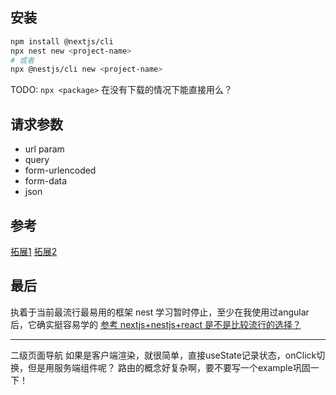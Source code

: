 
## 安装

```bash
npm install @nextjs/cli
npx nest new <project-name>
# 或者
npx @nestjs/cli new <project-name>
```

TODO: `npx <package>` 在没有下载的情况下能直接用么？

##  请求参数

- url param
- query
- form-urlencoded
- form-data
-  json

## 参考
[拓展1](https://abhik.hashnode.dev/next-x-nest-connecting-your-nextjs-app-to-a-nestjs-backend)
[拓展2](https://dev.to/yakovlev_alexey/creating-a-project-with-nestjs-nextjs-3i1i)

## 最后

执着于当前最流行最易用的框架 nest 学习暂时停止，至少在我使用过angular后，它确实挺容易学的
[参考 nextjs+nestjs+react 是不是比较流行的选择？](https://www.v2ex.com/t/938833)


---
二级页面导航
如果是客户端渲染，就很简单，直接useState记录状态，onClick切换，但是用服务端组件呢？
路由的概念好复杂啊，要不要写一个example巩固一下！

